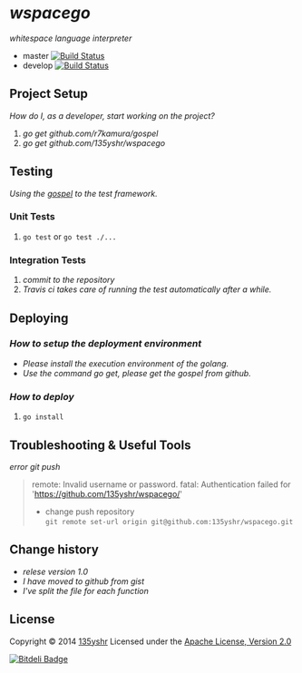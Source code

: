 # _wspacego_


_whitespace language interpreter_

* master [![Build Status](https://travis-ci.org/135yshr/wspacego.png?branch=master)](https://travis-ci.org/135yshr/wspacego)
* develop [![Build Status](https://travis-ci.org/135yshr/wspacego.png?branch=develop)](https://travis-ci.org/135yshr/wspacego)

## Project Setup

_How do I, as a developer, start working on the project?_ 

1. _go get github.com/r7kamura/gospel_
1. _go get github.com/135yshr/wspacego_

## Testing

_Using the [gospel](https://github.com/r7kamura/gospel) to the test framework._

### Unit Tests

1. `go test` or `go test ./...`

### Integration Tests

1. _commit to the repository_
2. _Travis ci takes care of running the test automatically after a while._

## Deploying

### _How to setup the deployment environment_

- _Please install the execution environment of the golang._
- _Use the command go get, please get the gospel from github._

### _How to deploy_

1. `go install`

## Troubleshooting & Useful Tools

_error git push_

> remote: Invalid username or password.
> fatal: Authentication failed for 'https://github.com/135yshr/wspacego/'
> 
> - change push repository  
> `git remote set-url origin git@github.com:135yshr/wspacego.git`

## Change history

- _relese version 1.0_
- _I have moved to github from gist_
- _I've split the file for each function_

## License
Copyright &copy; 2014 [135yshr](https://twitter.com/135yshr)
Licensed under the [Apache License, Version 2.0][Apache]
 
[Apache]: http://www.apache.org/licenses/LICENSE-2.0
[MIT]: http://www.opensource.org/licenses/mit-license.php
[GPL]: http://www.gnu.org/licenses/gpl.html

[![Bitdeli Badge](https://d2weczhvl823v0.cloudfront.net/135yshr/wspacego/trend.png)](https://bitdeli.com/free "Bitdeli Badge")

